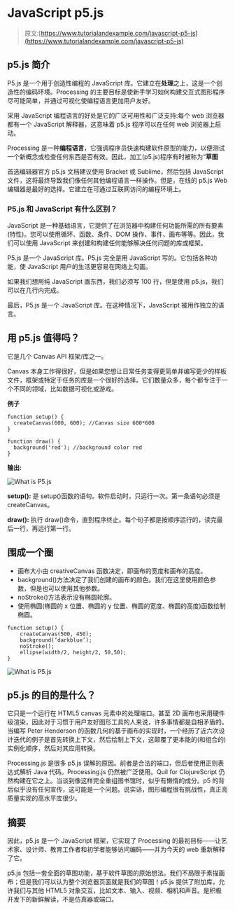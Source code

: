 # JavaScript p5.js

> 原文:[https://www.tutorialandexample.com/javascript-p5-js](https://www.tutorialandexample.com/javascript-p5-js)

## p5.js 简介

P5.js 是一个用于创造性编程的 JavaScript 库。它建立在**处理**之上，这是一个创造性的编码环境。Processing 的主要目标是使新手学习如何构建交互式图形程序尽可能简单，并通过可视化使编程语言更加用户友好。

采用 JavaScript 编程语言的好处是它的广泛可用性和广泛支持:每个 web 浏览器都有一个 JavaScript 解释器，这意味着 p5.js 程序可以在任何 web 浏览器上启动。

Processing 是一种**编程语言**，它强调程序员快速构建软件原型的能力，以便测试一个新概念或检查任何东西是否有效。因此，加工(p5.js)程序有时被称为“**草图**

首选编辑器官方 p5.js 文档建议使用 Bracket 或 Sublime，然后包括 JavaScript 文件，这将最终导致我们像任何其他编程语言一样操作。但是，在线的 p5.js Web 编辑器是最好的选择。它建立在可通过互联网访问的编程环境上。

### P5.js 和 JavaScript 有什么区别？

JavaScript 是一种基础语言，它提供了在浏览器中构建任何功能所需的所有要素(特性)。您可以使用循环、函数、条件、DOM 操作、事件、画布等等。因此，我们可以使用 JavaScript 来创建和构建任何能够解决任何问题的库或框架。

P5.js 是一个 JavaScript 库。P5.js 完全是用 JavaScript 写的。它包括各种功能，使 JavaScript 用户的生活更容易在网络上勾画。

如果我们想用纯 JavaScript 画东西，我们必须写 100 行，但是使用 p5.js，我们可以在几行内完成。

最后，P5.js 是一个 JavaScript 库。在这种情况下，JavaScript 被用作独立的语言。

## 用 p5.js 值得吗？

它是几个 Canvas API 框架/库之一。

Canvas 本身工作得很好，但是如果您想让日常任务变得更简单并编写更少的样板文件，框架或特定于任务的库是一个很好的选择。它们数量众多，每个都专注于一个不同的领域，比如数据可视化或游戏。

**例子**

```
function setup() {
  createCanvas(600, 600); //Canvas size 600*600
}

function draw() {
  background('red'); //background color red
} 
```

**输出:**

![What is P5.js](../Images/d65dbcf82e2fdbb18b56670b2cca4d35.png)

**setup():** 是 setup()函数的语句。软件启动时，只运行一次。第一条语句必须是 createCanvas。

**draw():** 执行 draw()命令，直到程序终止。每个句子都是按顺序运行的，读完最后一行，再运行第一行。

## 围成一个圈

*   画布大小由 creativeCanvas 函数决定，即画布的宽度和画布的高度。
*   background()方法决定了我们创建的画布的颜色。我们在这里使用颜色参数，但是也可以使用其他参数。
*   noStroke()方法表示没有椭圆轮廓。
*   使用椭圆(椭圆的 x 位置、椭圆的 y 位置、椭圆的宽度、椭圆的高度)函数绘制椭圆。

```
function setup() {
	createCanvas(500, 450); 
	background(‘darkblue’);
	noStroke();
	ellipse(width/2, height/2, 50,50);
} 
```

![What is P5.js](../Images/a6c8710dbf2a267add0df4408660eef1.png)

## p5.js 的目的是什么？

它只是一个运行在 HTML5 canvas 元素中的处理端口。甚至 2D 画布也采用硬件级渲染，因此对于习惯于用户友好图形工具的人来说，许多事情都是自相矛盾的。当编写 Peter Henderson 的函数几何的基于画布的实现时，一个经历了近六次设计迭代的例子是首先转换上下文，然后绘制上下文，这颠覆了更本能的(和组合的)实例化顺序，然后对其应用转换。

Processing.js 是很多 p5.js 误解的原因。前者是合法的端口，但后者使用正则表达式解析 Java 代码。Processing.js 仍然被广泛使用。Quil for ClojureScript 仍然构建在它之上。当谈到像这样完全重组图书馆时，似乎有懒惰的成分。p5 的背后似乎没有任何宣传，这可能是一个问题。说实话，图形编程很有挑战性，真正高质量实现的高水平库很少。

## 摘要

因此，p5.js 是一个 JavaScript 框架，它实现了 Processing 的最初目标——让艺术家、设计师、教育工作者和初学者能够访问编码——并为今天的 web 重新解释了它。

p5.js 包括一套全面的草图功能，基于软件草图的原始想法。我们不局限于素描画布；但是我们可以认为整个浏览器页面就是我们的草图！p5.js 提供了附加库，允许我们与其他 HTML5 对象交互，比如文本、输入、视频、相机和声音。是积极开发下的新鲜解读，不是仿真器或端口。
